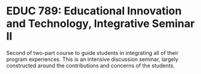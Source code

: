 # EDUC 789: Educational Innovation and Technology, Integrative Seminar II

Second of two-part course to guide students in integrating all of their program experiences. This is an intensive discussion seminar, largely constructed around the contributions and concerns of the students.